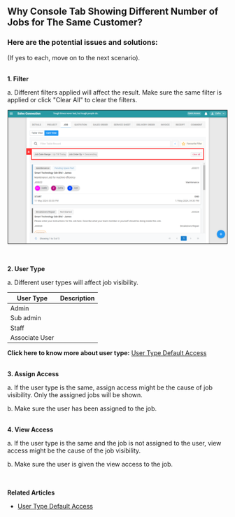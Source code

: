 ## Why Console Tab Showing Different Number of Jobs for The Same Customer?

### Here are the potential issues and solutions:
(If yes to each, move on to the next scenario).<br><br>

**1. Filter**<br>

a. Different filters applied will affect the result. Make sure the same filter is applied or click "Clear All" to clear the filters.<br>

   <p align="center">
      <img src="img2/Different_Number_Jobs_For_Same_Customer_Step_1a.png" alt="Different Number Jobs for Same Custoemr Step 1a">
   </p>
   <br>
    
**2. User Type**<br>
  
a. Different user types will affect job visibility. <br>

   | User Type | Description |
   |-----------|-------------|
   | Admin |  |
   | Sub admin |  |
   | Staff |  |
   | Associate User |  |

   **Click here to know more about user type:** [User Type Default Access](User_Types_Default_Access.md)<br>
   <br>
     
**3. Assign Access**<br>

   a. If the user type is the same, assign access might be the cause of job visibility. Only the assigned jobs will be shown.<br>

   b. Make sure the user has been assigned to the job.<br><br>

**4. View Access**<br>

   a. If the user type is the same and the job is not assigned to the user, view access might be the cause of the job visibility.<br>

   b. Make sure the user is given the view access to the job.
<br><br><br>

**Related Articles**<br>
- [User Type Default Access](User_Types_Default_Access.md)
